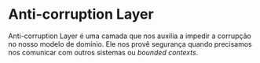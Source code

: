 # Anti-corruption Layer

Anti-corruption Layer é uma camada que nos auxilia a impedir a corrupção no nosso modelo de domínio. Ele nos provê segurança quando precisamos nos comunicar com outros sistemas ou _bounded contexts_.
